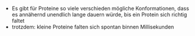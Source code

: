 - Es gibt für Proteine so viele verschieden mögliche Konformationen, dass es annähernd unendlich lange dauern würde, bis ein Protein sich richtig faltet
- trotzdem: kleine Proteine falten sich spontan binnen Millisekunden 